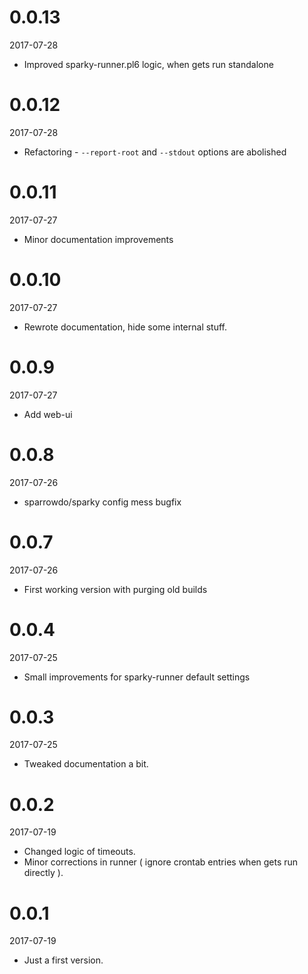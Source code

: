 # 0.0.13

2017-07-28

* Improved sparky-runner.pl6 logic, when gets run standalone

# 0.0.12

2017-07-28

* Refactoring - `--report-root` and `--stdout` options are abolished

# 0.0.11

2017-07-27

* Minor documentation improvements

# 0.0.10

2017-07-27

* Rewrote documentation, hide some internal stuff.

# 0.0.9

2017-07-27

* Add web-ui

# 0.0.8

2017-07-26

* sparrowdo/sparky config mess bugfix 

# 0.0.7

2017-07-26

* First working version with purging old builds

# 0.0.4

2017-07-25

* Small improvements for sparky-runner default settings

# 0.0.3

2017-07-25

* Tweaked documentation a bit.

# 0.0.2

2017-07-19

* Changed logic of timeouts.
* Minor corrections in runner ( ignore crontab entries when gets run directly ).

# 0.0.1

2017-07-19

* Just a first version.
